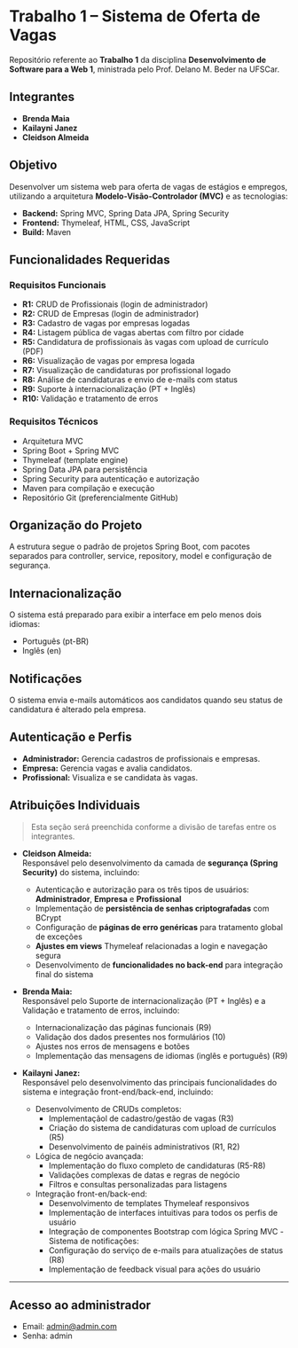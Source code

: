 # Trabalho 1 – Sistema de Oferta de Vagas

Repositório referente ao **Trabalho 1** da disciplina **Desenvolvimento de Software para a Web 1**, ministrada pelo Prof. Delano M. Beder na UFSCar.

## Integrantes

- **Brenda Maia**
- **Kailayni Janez**
- **Cleidson Almeida**

## Objetivo

Desenvolver um sistema web para oferta de vagas de estágios e empregos, utilizando a arquitetura **Modelo-Visão-Controlador (MVC)** e as tecnologias:

- **Backend:** Spring MVC, Spring Data JPA, Spring Security
- **Frontend:** Thymeleaf, HTML, CSS, JavaScript
- **Build:** Maven

## Funcionalidades Requeridas

### Requisitos Funcionais

- **R1:** CRUD de Profissionais (login de administrador)
- **R2:** CRUD de Empresas (login de administrador)
- **R3:** Cadastro de vagas por empresas logadas
- **R4:** Listagem pública de vagas abertas com filtro por cidade
- **R5:** Candidatura de profissionais às vagas com upload de currículo (PDF)
- **R6:** Visualização de vagas por empresa logada
- **R7:** Visualização de candidaturas por profissional logado
- **R8:** Análise de candidaturas e envio de e-mails com status
- **R9:** Suporte à internacionalização (PT + Inglês)
- **R10:** Validação e tratamento de erros

### Requisitos Técnicos

- Arquitetura MVC
- Spring Boot + Spring MVC
- Thymeleaf (template engine)
- Spring Data JPA para persistência
- Spring Security para autenticação e autorização
- Maven para compilação e execução
- Repositório Git (preferencialmente GitHub)

## Organização do Projeto

A estrutura segue o padrão de projetos Spring Boot, com pacotes separados para controller, service, repository, model e configuração de segurança.

## Internacionalização

O sistema está preparado para exibir a interface em pelo menos dois idiomas:
- Português (pt-BR)
-  Inglês (en)

## Notificações

O sistema envia e-mails automáticos aos candidatos quando seu status de candidatura é alterado pela empresa.

## Autenticação e Perfis

- **Administrador:** Gerencia cadastros de profissionais e empresas.
- **Empresa:** Gerencia vagas e avalia candidatos.
- **Profissional:** Visualiza e se candidata às vagas.

## Atribuições Individuais

> Esta seção será preenchida conforme a divisão de tarefas entre os integrantes.

- **Cleidson Almeida:**  
  Responsável pelo desenvolvimento da camada de **segurança (Spring Security)** do sistema, incluindo:
  - Autenticação e autorização para os três tipos de usuários: **Administrador**, **Empresa** e **Profissional**
  - Implementação de **persistência de senhas criptografadas** com BCrypt
  - Configuração de **páginas de erro genéricas** para tratamento global de exceções
  - **Ajustes em views** Thymeleaf relacionadas a login e navegação segura
  - Desenvolvimento de **funcionalidades no back-end** para integração final do sistema

- **Brenda Maia:**  
  Responsável pelo Suporte de internacionalização (PT + Inglês) e a Validação e tratamento de erros, incluindo:
  - Internacionalização das páginas funcionais (R9)
  - Validação dos dados presentes nos formulários (10)
  - Ajustes nos erros de mensagens e botões
  - Implementação das mensagens de idiomas (inglês e português) (R9)


- **Kailayni Janez:**  
  Responsável pelo desenvolvimento das principais funcionalidades do sistema e integração front-end/back-end, incluindo:
  - Desenvolvimento de CRUDs completos:
      - Implementaçãol de cadastro/gestão de vagas (R3)
      - Criação do sistema de candidaturas com upload de currículos (R5)
      - Desenvolvimento de painéis administrativos (R1, R2)
  - Lógica de negócio avançada:
      - Implementação do fluxo completo de candidaturas (R5-R8)
      - Validações complexas de datas e regras de negócio
      - Filtros e consultas personalizadas para listagens
  - Integração front-en/back-end:
      - Desenvolvimento de templates Thymeleaf responsivos
      - Implementação de interfaces intuitivas para todos os perfis de usuário
      - Integração de componentes Bootstrap com lógica Spring MVC
  -Sistema de notificações:
      - Configuração do serviço de e-mails para atualizações de status (R8)
      - Implementação de feedback visual para ações do usuário

---
## Acesso ao administrador
- Email: admin@admin.com
- Senha: admin

